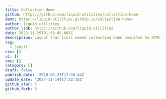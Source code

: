 ```yaml
---
title: Collection Home
github: https://github.com/liquid-utilities/collection-home
demo: https://liquid-utilities.github.io/collection-home/
author: liquid-utilities
author_link: https://github.com/liquid-utilities
date: 2023-11-29T01:56:08.665Z
description: Layout that lists named collection when compiled to HTML
ssg:
  - Jekyll
css: []
ui: []
cms: []
category: []
draft: false
publish_date: '2019-07-23T17:38:44Z'
update_date: '2024-11-14T17:32:16Z'
github_star: 5
github_fork: 0
---
```

